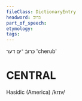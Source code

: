 ```yaml
---
fileClass: DictionaryEntry
headword: כּרובֿ
part_of_speech: 
etymology: 
tags: 
---
```

כּרובֿ
־ים
דער
'cherub'

CENTRAL
========

Hasidic (America)
/krɪv/